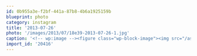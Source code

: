 ```yaml
---
id: 0b955a3e-f2bf-441a-87b8-4b6a1925159b
blueprint: photo
category: instagram
title: '2013-07-26'
photo: '/images/2013/07/18e39-2013-07-26-1.jpg'
caption: '<!-- wp:image --><figure class="wp-block-image"><img src="/assets/images/2013/07/18e39-2013-07-26-1.jpg" /></figure><!-- /wp:image --><!-- wp:paragraph --><p>Duck lake fire</p><!-- /wp:paragraph -->'
import_id: '20416'
---
```

